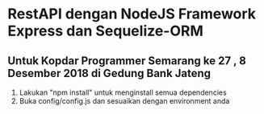 # RestAPI dengan NodeJS Framework Express dan Sequelize-ORM
## Untuk Kopdar Programmer Semarang ke 27 , 8 Desember 2018 di Gedung Bank Jateng

1. Lakukan "npm install" untuk menginstall semua dependencies
2. Buka config/config.js dan sesuaikan dengan environment anda
